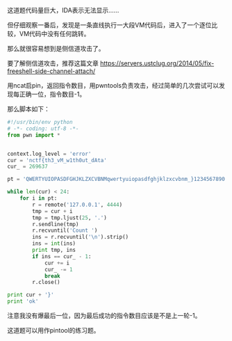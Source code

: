 这道题代码量巨大，IDA表示无法显示……

但仔细观察一番后，发现是一条直线执行一大段VM代码后，进入了一个逐位比较，VM代码中没有任何跳转。

那么就很容易想到是侧信道攻击了。

要了解侧信道攻击，推荐这篇文章 <https://servers.ustclug.org/2014/05/fix-freeshell-side-channel-attach/>

用ncat启pin，返回指令数目，用pwntools负责攻击，经过简单的几次尝试可以发现每正确一位，指令数目-1。

那么脚本如下：

```python
#!/usr/bin/env python
# -*- coding: utf-8 -*-
from pwn import *


context.log_level = 'error'
cur = 'nctf{th3_vM_w1th0ut_dAta'
cur_ = 269637

pt = 'QWERTYUIOPASDFGHJKLZXCVBNMqwertyuiopasdfghjklzxcvbnm_}1234567890'

while len(cur) < 24:
    for i in pt:
        r = remote('127.0.0.1', 4444)
        tmp = cur + i
        tmp = tmp.ljust(25, '.')
        r.sendline(tmp)
        r.recvuntil('Count ')
        ins = r.recvuntil('\n').strip()
        ins = int(ins)
        print tmp, ins
        if ins == cur_ - 1:
            cur += i
            cur_ -= 1
            break
        r.close()

print cur + '}'
print 'ok'
```

注意我没有爆最后一位，因为最后成功的指令数目应该是不是上一轮-1。

这道题可以用作pintool的练习题。
